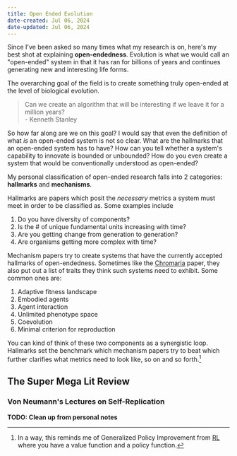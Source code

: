 ```yaml
---
title: Open Ended Evolution
date-created: Jul 06, 2024
date-updated: Jul 06, 2024
---
```

Since I've been asked so many times what my research is on, here's my best shot at explaining **open-endedness**. Evolution is what we would call an "open-ended" system in that it has ran for billions of years and continues generating new and interesting life forms.

The overarching goal of the field is to create something truly open-ended at the level of biological evolution.

> Can we create an algorithm that will be interesting if we leave it for a million years?  
> \- Kenneth Stanley

So how far along are we on this goal? I would say that even the definition of what *is* an open-ended system is not so clear. What are the hallmarks that an open-ended system has to have? How can you tell whether a system's capability to innovate is bounded or unbounded? How do you even create a system that would be conventionally understood as open-ended?

My personal classification of open-ended research falls into 2 categories: **hallmarks** and **mechanisms**.

Hallmarks are papers which posit the *necessary* metrics a system must meet in order to be classified as. Some examples include

1. Do you have diversity of components?
2. Is the # of unique fundamental units increasing with time?
3. Are you getting change from generation to generation?
4. Are organisms getting more complex with time?

Mechanism papers try to create systems that have the currently accepted hallmarks of open-endedness. Sometimes like the [Chromaria](https://direct.mit.edu/isal/proceedings/alife2014/26/793/98965) paper, they also put out a list of traits they think such systems need to exhibit. Some common ones are:

1. Adaptive fitness landscape
2. Embodied agents
3. Agent interaction
4. Unlimited phenotype space
5. Coevolution
6. Minimal criterion for reproduction

You can kind of think of these two components as a synergistic loop. Hallmarks set the benchmark which mechanism papers try to beat which further clarifies what metrics need to look like, so on and so forth.[^1] 

## The Super Mega Lit Review

### Von Neumann's Lectures on Self-Replication

**TODO: Clean up from personal notes**


[^1]: In a way, this reminds me of Generalized Policy Improvement from [RL](RL) where you have a value function and a policy function.